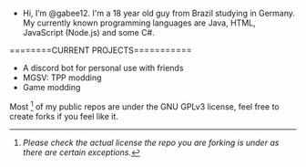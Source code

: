 - Hi, I’m @gabee12. I'm a 18 year old guy from Brazil studying in Germany. My currently known programming languages are Java, HTML, JavaScript (Node.js) and some C#.

========CURRENT PROJECTS===========
- A discord bot for personal use with friends
- MGSV: TPP modding
- Game modding

Most [^1] of my public repos are under the GNU GPLv3 license, feel free to create forks if you feel like it. 

[^1]: *Please check the actual license the repo you are forking is under as there are certain exceptions.*

<!---
gabee12/gabee12 is a ✨ special ✨ repository because its `README.md` (this file) appears on your GitHub profile.
You can click the Preview link to take a look at your changes.
--->

